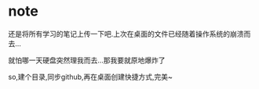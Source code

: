 # note
还是将所有学习的笔记上传一下吧.上次在桌面的文件已经随着操作系统的崩溃而去...

就怕哪一天硬盘突然理我而去...那我要就原地爆炸了

so,建个目录,同步github,再在桌面创建快捷方式,完美~